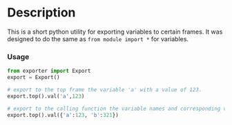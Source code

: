 
# Description

This is a short python utility for exporting variables to certain frames. It
was designed to do the same as `from module import *` for variables.

### Usage

``` python
from exporter import Export
export = Export()

# export to the top frame the variable 'a' with a value of 123.
export.top().val('a',123)

# export to the calling function the variable names and corresponding values.
export.top().val({'a':123, 'b':321})
```






